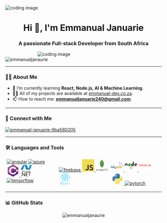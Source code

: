 <img align="top" alt="coding image" width="100%" style="max-height:100%; height:40vh" src="https://wallpapercave.com/wp/wp3205387.jpg">

<h1 align="center">Hi 👋, I'm Emmanual Januarie</h1>
<h3 align="center">A passionate Full-stack Developer from South Africa</h3>

<img align="right" alt="coding image" width="400" src="https://media4.giphy.com/media/v1.Y2lkPTc5MGI3NjExdXQwMWx1M3A0N2hqdXlpNnhvZ3EwODc5dmVrb3BkeHV4MmxtamdtNiZlcD12MV9pbnRlcm5hbF9naWZfYnlfaWQmY3Q9Zw/bGgsc5mWoryfgKBx1u/giphy.gif">

<p align="left"> <img src="https://komarev.com/ghpvc/?username=emmanualjanaurie&label=Profile%20views&color=0e75b6&style=flat" alt="emmanualjanaurie" /> </p>

---

### 👨‍💻 About Me

- 🌱 I’m currently learning **React, Node.js, AI & Machine Learning**.
- 👨‍💻 All of my projects are available at [emmanual-dev.co.za](https://emmanual-dev.co.za).
- 📫 How to reach me: **[emmanualjanuarie240@gmail.com](mailto:emmanualjanuarie240@gmail.com)**.

---

### 🤝 Connect with Me

<p align="left">
  <a href="https://linkedin.com/in/emmanual-januarie-9ba580205" target="blank">
    <img align="center" src="https://raw.githubusercontent.com/rahuldkjain/github-profile-readme-generator/master/src/images/icons/Social/linked-in-alt.svg" alt="emmanual-januarie-9ba580205" height="30" width="40" />
  </a>
</p>

---

### 🛠️ Languages and Tools

<div style="display: flex; flex-wrap: wrap; justify-content: space-between; max-width: 600px;">
  <div style="flex: 1 0 18%; margin: 5px;">
    <a href="https://angular.io" target="_blank" rel="noreferrer"> <img src="https://angular.io/assets/images/logos/angular/angular.svg" alt="angular" width="40" height="40"/> </a>
    <a href="https://azure.microsoft.com/en-in/" target="_blank" rel="noreferrer"> <img src="https://www.vectorlogo.zone/logos/microsoft_azure/microsoft_azure-icon.svg" alt="azure" width="40" height="40"/> </a>
    <a href="https://www.w3schools.com/cs/" target="_blank" rel="noreferrer"> <img src="https://raw.githubusercontent.com/devicons/devicon/master/icons/csharp/csharp-original.svg" alt="csharp" width="40" height="40"/> </a>
    <a href="https://dotnet.microsoft.com/" target="_blank" rel="noreferrer"> <img src="https://raw.githubusercontent.com/devicons/devicon/master/icons/dot-net/dot-net-original-wordmark.svg" alt="dotnet" width="40" height="40"/> </a>
     <a href="https://www.tensorflow.org" target="_blank" rel="noreferrer"> <img src="https://www.vectorlogo.zone/logos/tensorflow/tensorflow-icon.svg" alt="tensorflow" width="40" height="40"/> </a>
  </div>
  <div style="flex: 1 0 18%; margin: 5px;">
    <a href="https://firebase.google.com/" target="_blank" rel="noreferrer"> <img src="https://www.vectorlogo.zone/logos/firebase/firebase-icon.svg" alt="firebase" width="40" height="40"/> </a>
    <a href="https://developer.mozilla.org/en-US/docs/Web/JavaScript" target="_blank" rel="noreferrer"> <img src="https://raw.githubusercontent.com/devicons/devicon/master/icons/javascript/javascript-original.svg" alt ="javascript" width="40" height="40"/> </a>
    <a href="https://www.mongodb.com/" target="_blank" rel="noreferrer"> <img src="https://raw.githubusercontent.com/devicons/devicon/master/icons/mongodb/mongodb-original-wordmark.svg" alt="mongodb" width="40" height="40"/> </a>
     <a href="https://reactjs.org/" target="_blank" rel="noreferrer"> <img src="https://raw.githubusercontent.com/devicons/devicon/master/icons/react/react-original-wordmark.svg" alt="react" width="40" height="40"/> </a>
   
  </div>
  <div style="flex: 1 0 18%; margin: 5px;">
    <a href="https://www.mysql.com/" target="_blank" rel="noreferrer"> <img src="https://raw.githubusercontent.com/devicons/devicon/master/icons/mysql/mysql-original-wordmark.svg" alt="mysql" width="40" height="40"/> </a>
    <a href="https://nodejs.org" target="_blank" rel="noreferrer"> <img src="https://raw.githubusercontent.com/devicons/devicon/master/icons/nodejs/nodejs-original-wordmark.svg" alt="nodejs" width="40" height="40"/> </a>
    <a href="https://www.oracle.com/" target="_blank" rel="noreferrer"> <img src="https://raw.githubusercontent.com/devicons/devicon/master/icons/oracle/oracle-original.svg" alt="oracle" width="40" height="40"/> </a>
    <a href="https://www.python.org" target="_blank" rel="noreferrer"> <img src="https://raw.githubusercontent.com/devicons/devicon/master/icons/python/python-original.svg" alt="python" width="40" height="40"/> </a>
     <a href="https://pytorch.org/" target="_blank" rel="noreferrer"> <img src="https://www.vectorlogo.zone/logos/pytorch/pytorch-icon.svg" alt="pytorch" width="40" height="40"/> </a>
   
  </div>
  </div>
  <div style="flex: 1 0 18%; margin: 5px;">
   
</div>

---

### 📊 GitHub Stats

<p align="center">
  <img src="https://github-readme-stats.vercel.app/api/top-langs?username=EmmanualJanuarie&show_icons=true&locale=en&layout=compact" alt="emmanualjanaurie" />
</p>
